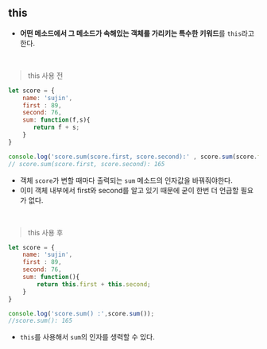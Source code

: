 ## this
- **어떤 메소드에서 그 메소드가 속해있는 객체를 가리키는 특수한 키워드**를 ```this```라고 한다. 

<br>

> this 사용 전
```javascript
let score = {
    name: 'sujin',
    first : 89, 
    second: 76,
    sum: function(f,s){
       return f + s;
    }
}

console.log('score.sum(score.first, score.second):' , score.sum(score.first, score.second));  
// score.sum(score.first, score.second): 165

```
- 객체 ```score```가 변할 때마다 출력되는 ```sum``` 메소드의 인자값을 바꿔줘야한다.
- 이미 객체 내부에서 first와 second를 알고 있기 때문에 굳이 한번 더 언급할 필요가 없다.

<br>

> this 사용 후
```javascript
let score = {
    name: 'sujin',
    first : 89, 
    second: 76,
    sum: function(){
        return this.first + this.second; 
    }
}

console.log('score.sum() :',score.sum());  
//score.sum(): 165

```
- ```this```를 사용해서 ```sum```의 인자를 생력할 수 있다. 



